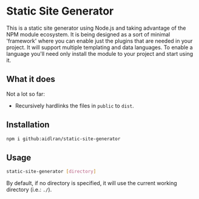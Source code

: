 # Static Site Generator

This is a static site generator using Node.js and taking advantage of the NPM module ecosystem. It is being designed as a sort of minimal 'framework' where you can enable just the plugins that are needed in your project. It will support multiple templating and data languages. To enable a language you'll need only install the module to your project and start using it.

## What it does

Not a lot so far:

- Recursively hardlinks the files in `public` to `dist`.

## Installation

```sh
npm i github:aidlran/static-site-generator
```

## Usage

```sh
static-site-generator [directory]
```

By default, if no directory is specified, it will use the current working directory (i.e.: `./`). 
